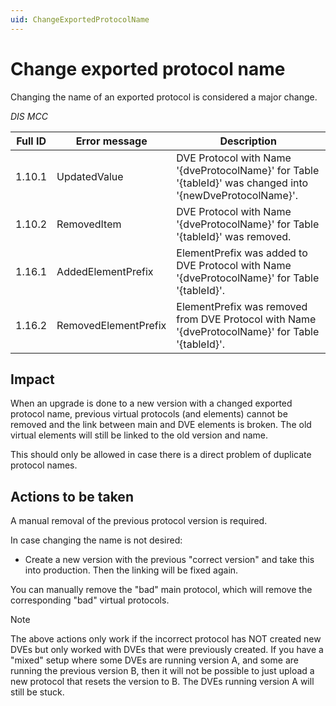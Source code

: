 ```yaml
---
uid: ChangeExportedProtocolName
---
```


# Change exported protocol name

Changing the name of an exported protocol is considered a major change.

*DIS MCC*

| Full ID | Error message        | Description                                                                                               |
|---------|----------------------|-----------------------------------------------------------------------------------------------------------|
| 1.10.1  | UpdatedValue         | DVE Protocol with Name '{dveProtocolName}' for Table '{tableId}' was changed into '{newDveProtocolName}'. |
| 1.10.2  | RemovedItem          | DVE Protocol with Name '{dveProtocolName}' for Table '{tableId}' was removed.                             |
| 1.16.1  | AddedElementPrefix   | ElementPrefix was added to DVE Protocol with Name '{dveProtocolName}' for Table '{tableId}'.              |
| 1.16.2  | RemovedElementPrefix | ElementPrefix was removed from DVE Protocol with Name '{dveProtocolName}' for Table '{tableId}'.          |

## Impact

When an upgrade is done to a new version with a changed exported protocol name, previous virtual protocols (and elements) cannot be removed and the link between main and DVE elements is broken. The old virtual elements will still be linked to the old version and name.

This should only be allowed in case there is a direct problem of duplicate protocol names.

## Actions to be taken

A manual removal of the previous protocol version is required.

In case changing the name is not desired:

- Create a new version with the previous "correct version" and take this into production. Then the linking will be fixed again.

You can manually remove the "bad" main protocol, which will remove the corresponding "bad" virtual protocols.

> [!NOTE]
> The above actions only work if the incorrect protocol has NOT created new DVEs but only worked with DVEs that were previously created. If you have a "mixed" setup where some DVEs are running version A, and some are running the previous version B, then it will not be possible to just upload a new protocol that resets the version to B. The DVEs running version A will still be stuck.
